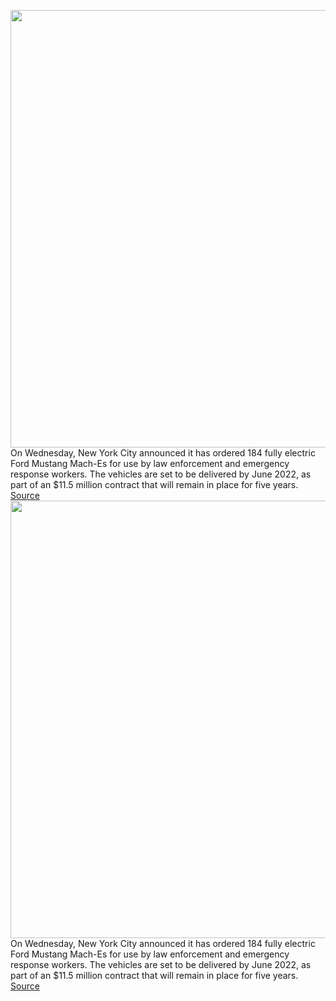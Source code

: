 <img src='https://cdn.vox-cdn.com/thumbor/Uum7wcneywkElL2usFVYU1Wep5U=/0x0:2040x1360/1200x800/filters:focal(857x517:1183x843)/cdn.vox-cdn.com/uploads/chorus_image/image/70330789/sokane_210125_4386_1985.0.jpg' width='700px' /><br/>
On Wednesday, New York City announced it has ordered 184 fully electric Ford Mustang Mach-Es for use by law enforcement and emergency response workers. The vehicles are set to be delivered by June 2022, as part of an $11.5 million contract that will remain in place for five years.
<a href='https://www.theverge.com/2021/12/30/22860068/nyc-police-car-electric-ford-mustang-mach-e'> Source <a/><img src='https://cdn.vox-cdn.com/thumbor/Uum7wcneywkElL2usFVYU1Wep5U=/0x0:2040x1360/1200x800/filters:focal(857x517:1183x843)/cdn.vox-cdn.com/uploads/chorus_image/image/70330789/sokane_210125_4386_1985.0.jpg' width='700px' /><br/>
On Wednesday, New York City announced it has ordered 184 fully electric Ford Mustang Mach-Es for use by law enforcement and emergency response workers. The vehicles are set to be delivered by June 2022, as part of an $11.5 million contract that will remain in place for five years.
<a href='https://www.theverge.com/2021/12/30/22860068/nyc-police-car-electric-ford-mustang-mach-e'> Source <a/>